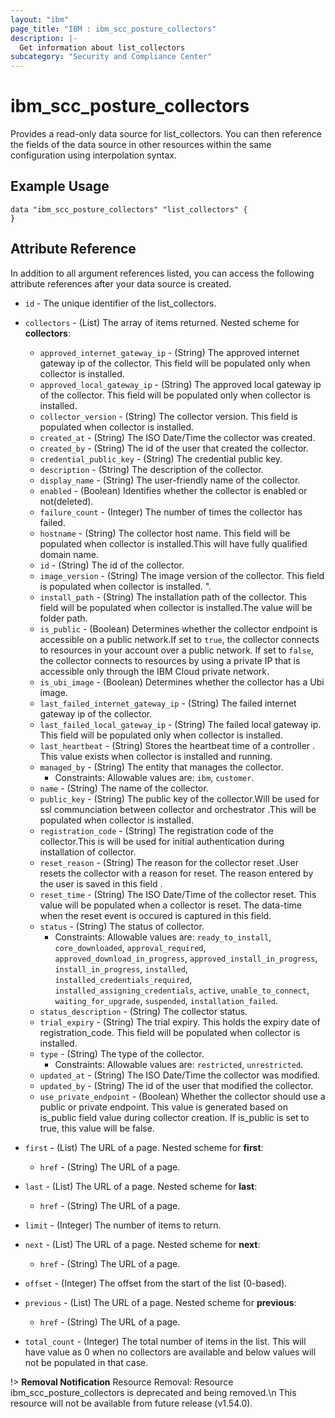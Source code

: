 ```yaml
---
layout: "ibm"
page_title: "IBM : ibm_scc_posture_collectors"
description: |-
  Get information about list_collectors
subcategory: "Security and Compliance Center"
---
```


# ibm_scc_posture_collectors

Provides a read-only data source for list_collectors. You can then reference the fields of the data source in other resources within the same configuration using interpolation syntax.

## Example Usage

```hcl
data "ibm_scc_posture_collectors" "list_collectors" {
}
```


## Attribute Reference

In addition to all argument references listed, you can access the following attribute references after your data source is created.

* `id` - The unique identifier of the list_collectors.
* `collectors` - (List) The array of items returned.
Nested scheme for **collectors**:
	* `approved_internet_gateway_ip` - (String) The approved internet gateway ip of the collector. This field will be populated only when collector is installed.
	* `approved_local_gateway_ip` - (String) The approved local gateway ip of the collector. This field will be populated only when collector is installed.
	* `collector_version` - (String) The collector version. This field is populated when collector is installed.
	* `created_at` - (String) The ISO Date/Time the collector was created.
	* `created_by` - (String) The id of the user that created the collector.
	* `credential_public_key` - (String) The credential public key.
	* `description` - (String) The description of the collector.
	* `display_name` - (String) The user-friendly name of the collector.
	* `enabled` - (Boolean) Identifies whether the collector is enabled or not(deleted).
	* `failure_count` - (Integer) The number of times the collector has failed.
	* `hostname` - (String) The collector host name. This field will be populated when collector is installed.This will have fully qualified domain name.
	* `id` - (String) The id of the collector.
	* `image_version` - (String) The image version of the collector. This field is populated when collector is installed. ".
	* `install_path` - (String) The installation path of the collector. This field will be populated when collector is installed.The value will be folder path.
	* `is_public` - (Boolean) Determines whether the collector endpoint is accessible on a public network.If set to `true`, the collector connects to resources in your account over a public network. If set to `false`, the collector connects to resources by using a private IP that is accessible only through the IBM Cloud private network.
	* `is_ubi_image` - (Boolean) Determines whether the collector has a Ubi image.
	* `last_failed_internet_gateway_ip` - (String) The failed internet gateway ip of the collector.
	* `last_failed_local_gateway_ip` - (String) The failed local gateway ip. This field will be populated only when collector is installed.
	* `last_heartbeat` - (String) Stores the heartbeat time of a controller . This value exists when collector is installed and running.
	* `managed_by` - (String) The entity that manages the collector.
	  * Constraints: Allowable values are: `ibm`, `customer`.
	* `name` - (String) The name of the collector.
	* `public_key` - (String) The public key of the collector.Will be used for ssl communciation between collector and orchestrator .This will be populated when collector is installed.
	* `registration_code` - (String) The registration code of the collector.This is will be used for initial authentication during installation of collector.
	* `reset_reason` - (String) The reason for the collector reset .User resets the collector with a reason for reset. The reason entered by the user is saved in this field .
	* `reset_time` - (String) The ISO Date/Time of the collector reset. This value will be populated when a collector is reset. The data-time when the reset event is occured is captured in this field.
	* `status` - (String) The status of collector.
	  * Constraints: Allowable values are: `ready_to_install`, `core_downloaded`, `approval_required`, `approved_download_in_progress`, `approved_install_in_progress`, `install_in_progress`, `installed`, `installed_credentials_required`, `installed_assigning_credentials`, `active`, `unable_to_connect`, `waiting_for_upgrade`, `suspended`, `installation_failed`.
	* `status_description` - (String) The collector status.
	* `trial_expiry` - (String) The trial expiry. This holds the expiry date of registration_code. This field will be populated when collector is installed.
	* `type` - (String) The type of the collector.
	  * Constraints: Allowable values are: `restricted`, `unrestricted`.
	* `updated_at` - (String) The ISO Date/Time the collector was modified.
	* `updated_by` - (String) The id of the user that modified the collector.
	* `use_private_endpoint` - (Boolean) Whether the collector should use a public or private endpoint. This value is generated based on is_public field value during collector creation. If is_public is set to true, this value will be false.

* `first` - (List) The URL of a page.
Nested scheme for **first**:
	* `href` - (String) The URL of a page.

* `last` - (List) The URL of a page.
Nested scheme for **last**:
	* `href` - (String) The URL of a page.

* `limit` - (Integer) The number of items to return.

* `next` - (List) The URL of a page.
Nested scheme for **next**:
	* `href` - (String) The URL of a page.

* `offset` - (Integer) The offset from the start of the list (0-based).

* `previous` - (List) The URL of a page.
Nested scheme for **previous**:
	* `href` - (String) The URL of a page.

* `total_count` - (Integer) The total number of items in the list. This will have value as 0 when no collectors are available and below values will not be populated in that case.

!> **Removal Notification** Resource Removal: Resource ibm_scc_posture_collectors is deprecated and being removed.\n This resource will not be available from future release (v1.54.0).
